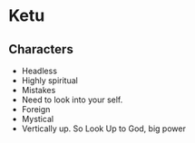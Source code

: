 # Ketu

## Characters
- Headless
- Highly spiritual
- Mistakes
- Need to look into your self.
- Foreign
- Mystical
- Vertically up. So Look Up to God, big power